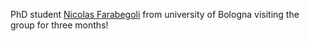 PhD student [Nicolas Farabegoli](https://www.unibo.it/sitoweb/nicolas.farabegoli/en) from university of Bologna visiting the group for three months!
